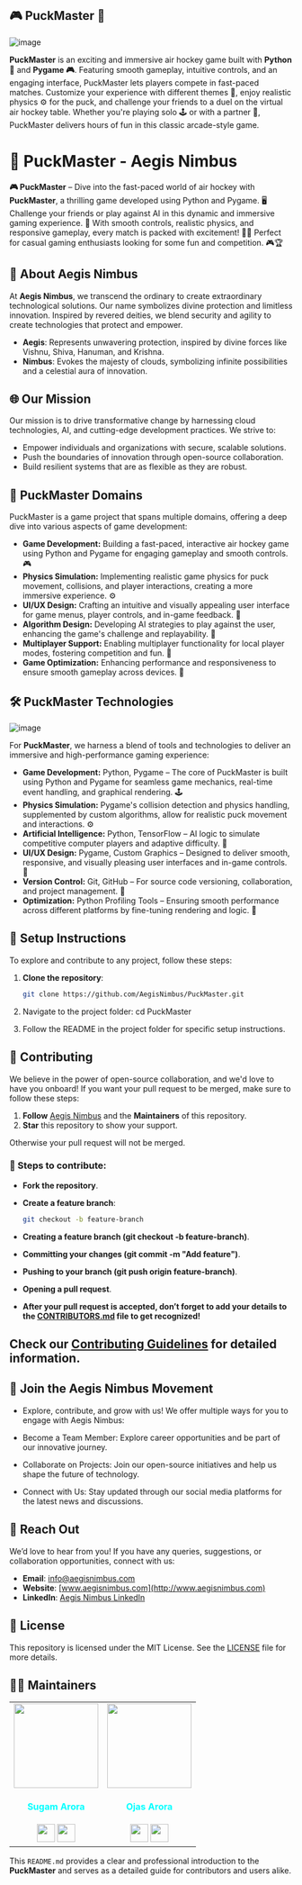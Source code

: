 ## 🎮 PuckMaster 🏒

![image](https://github.com/user-attachments/assets/eac37dc5-fae3-4e96-9704-c32ebcdb43c7)

**PuckMaster** is an exciting and immersive air hockey game built with **Python 🐍** and **Pygame 🎮**. Featuring smooth gameplay, intuitive controls, and an engaging interface, PuckMaster lets players compete in fast-paced matches. Customize your experience with different themes 🎨, enjoy realistic physics ⚙️ for the puck, and challenge your friends to a duel on the virtual air hockey table. Whether you're playing solo 🕹️ or with a partner 🤝, PuckMaster delivers hours of fun in this classic arcade-style game.


# 🌟 PuckMaster - Aegis Nimbus

**🎮 PuckMaster** – Dive into the fast-paced world of air hockey with **PuckMaster**, a thrilling game developed using Python and Pygame. 🖥️ Challenge your friends or play against AI in this dynamic and immersive gaming experience. 🚀 With smooth controls, realistic physics, and responsive gameplay, every match is packed with excitement! 🏒✨ Perfect for casual gaming enthusiasts looking for some fun and competition. 🎮🏆

## 🚀 About Aegis Nimbus

At **Aegis Nimbus**, we transcend the ordinary to create extraordinary technological solutions. Our name symbolizes divine protection and limitless innovation. Inspired by revered deities, we blend security and agility to create technologies that protect and empower. 

- **Aegis**: Represents unwavering protection, inspired by divine forces like Vishnu, Shiva, Hanuman, and Krishna.
- **Nimbus**: Evokes the majesty of clouds, symbolizing infinite possibilities and a celestial aura of innovation.

## 🌐 Our Mission

Our mission is to drive transformative change by harnessing cloud technologies, AI, and cutting-edge development practices. We strive to:

- Empower individuals and organizations with secure, scalable solutions.
- Push the boundaries of innovation through open-source collaboration.
- Build resilient systems that are as flexible as they are robust.

## 🎯 PuckMaster Domains

PuckMaster is a game project that spans multiple domains, offering a deep dive into various aspects of game development:

- **Game Development:** Building a fast-paced, interactive air hockey game using Python and Pygame for engaging gameplay and smooth controls. 🎮
- **Physics Simulation:** Implementing realistic game physics for puck movement, collisions, and player interactions, creating a more immersive experience. ⚙️
- **UI/UX Design:** Crafting an intuitive and visually appealing user interface for game menus, player controls, and in-game feedback. 🎨
- **Algorithm Design:** Developing AI strategies to play against the user, enhancing the game's challenge and replayability. 🧠
- **Multiplayer Support:** Enabling multiplayer functionality for local player modes, fostering competition and fun. 🏓
- **Game Optimization:** Enhancing performance and responsiveness to ensure smooth gameplay across devices. 🚀

## 🛠️ PuckMaster Technologies

![image](https://github.com/user-attachments/assets/ba7b3822-edac-457d-9015-9dc4737d20ce)

For **PuckMaster**, we harness a blend of tools and technologies to deliver an immersive and high-performance gaming experience:

- **Game Development:** Python, Pygame – The core of PuckMaster is built using Python and Pygame for seamless game mechanics, real-time event handling, and graphical rendering. 🕹️
- **Physics Simulation:** Pygame's collision detection and physics handling, supplemented by custom algorithms, allow for realistic puck movement and interactions. ⚙️
- **Artificial Intelligence:** Python, TensorFlow – AI logic to simulate competitive computer players and adaptive difficulty. 🧠
- **UI/UX Design:** Pygame, Custom Graphics – Designed to deliver smooth, responsive, and visually pleasing user interfaces and in-game controls. 🎨
- **Version Control:** Git, GitHub – For source code versioning, collaboration, and project management. 🔧
- **Optimization:** Python Profiling Tools – Ensuring smooth performance across different platforms by fine-tuning rendering and logic. 🚀


## 📂 Setup Instructions

To explore and contribute to any project, follow these steps:

1. **Clone the repository**:
   ```bash
   git clone https://github.com/AegisNimbus/PuckMaster.git

2. Navigate to the project folder:
cd PuckMaster

3. Follow the README in the project folder for specific setup instructions.

## 🤝 Contributing

We believe in the power of open-source collaboration, and we'd love to have you onboard! If you want your pull request to be merged, make sure to follow these steps:

1. **Follow** [Aegis Nimbus](https://github.com/AegisNimbus) and the **Maintainers** of this repository.
2. **Star** this repository to show your support.

Otherwise your pull request will not be merged.

### 📂 Steps to contribute:


- **Fork the repository**.
- **Create a feature branch**:
  ```bash
  git checkout -b feature-branch


- **Creating a feature branch (git checkout -b feature-branch)**.

- **Committing your changes (git commit -m "Add feature")**.

- **Pushing to your branch (git push origin feature-branch)**.

- **Opening a pull request**.

- **After your pull request is accepted, don’t forget to add your details to the [CONTRIBUTORS.md](https://github.com/AegisNimbus/PuckMaster/blob/main/CONTRIBUTORS.md) file to get recognized!**

## Check our [Contributing Guidelines](https://github.com/AegisNimbus/PuckMaster/blob/main/CONTRIBUTING.md) for detailed information.

## 🌟 Join the Aegis Nimbus Movement
- Explore, contribute, and grow with us! We offer multiple ways for you to engage with Aegis Nimbus:

- Become a Team Member: Explore career opportunities and be part of our innovative journey.

- Collaborate on Projects: Join our open-source initiatives and help us shape the future of technology.

- Connect with Us: Stay updated through our social media platforms for the latest news and discussions.

## 📧 Reach Out
We’d love to hear from you! If you have any queries, suggestions, or collaboration opportunities, connect with us:

- **Email**: [info@aegisnimbus.com](mailto:info@aegisnimbus.com)
- **Website**: [www.aegisnimbus.com](http://www.aegisnimbus.com)
- **LinkedIn**: [Aegis Nimbus LinkedIn](https://www.linkedin.com/company/aegis-nimbus)

## 📜 License

This repository is licensed under the MIT License. See the [LICENSE](https://github.com/AegisNimbus/PuckMaster/blob/main/LICENSE) file for more details.

## 🧑‍💼 Maintainers

<div>
<table>
<tr>
<td align="center"><a href="https://github.com/SUGAM-ARORA"><img src="https://github.com/SUGAM-ARORA/UniCollab/assets/96546088/09d60ee5-8215-4327-808f-4edf119370b6" width=150px height=150px /></a></br> <h4 style="color:cyan;">Sugam Arora</h4>
 <a href="https://www.linkedin.com/in/sugamarora23/"><img src="https://img.icons8.com/fluency/2x/linkedin.png" width="32px" height="32px"></img></a>
 <a href="https://github.com/SUGAM-ARORA"><img src="https://img.icons8.com/fluency/2x/github.png" width="32px" height="32px"></img></a>

   </td>
<td align="center"><https://github.com/Ojas-Arora"><img src="https://media.licdn.com/dms/image/v2/D5603AQHAGGXI5WsHOg/profile-displayphoto-shrink_800_800/profile-displayphoto-shrink_800_800/0/1711454252747?e=1732752000&v=beta&t=KWkUFELnkbvvqTDO4kbo8ebe6jJ6z2F42WcKDbCD6dI" width=150px height=150px /></a></br> <h4 style="color:cyan;">Ojas Arora</h4>
 <a href="https://www.linkedin.com/in/ojasarora14/"><img src="https://img.icons8.com/fluency/2x/linkedin.png" width="32px" height="32px"></img></a>
 <a href="https://github.com/Ojas-Arora"><img src="https://img.icons8.com/fluency/2x/github.png" width="32px" height="32px"></img></a>
   </td>
</tr>

</table>

</div>


This `README.md` provides a clear and professional introduction to the **PuckMaster**  and serves as a detailed guide for contributors and users alike.


